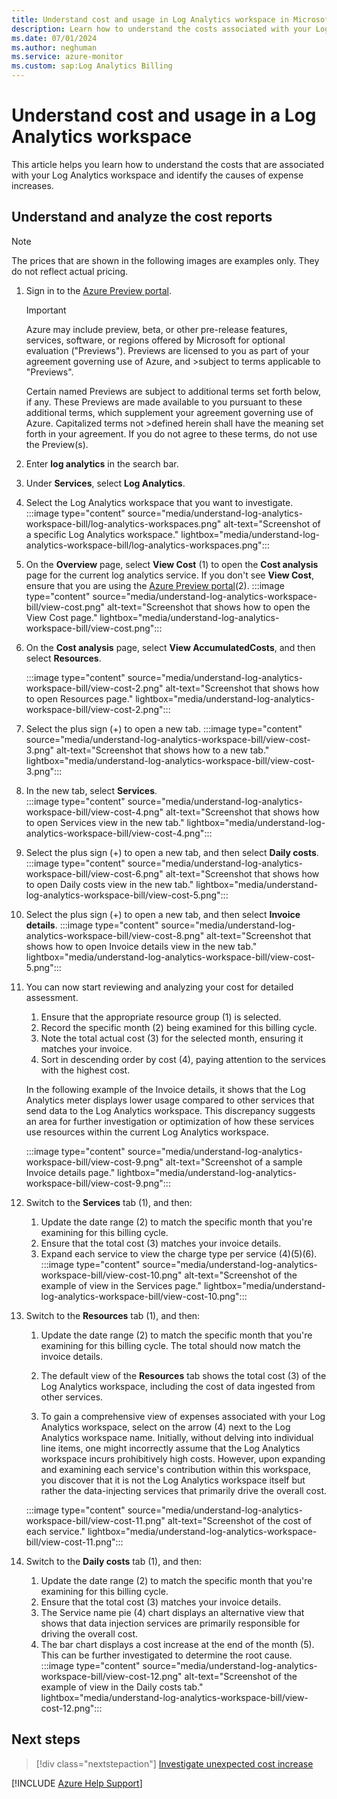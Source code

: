 ```yaml
---
title: Understand cost and usage in Log Analytics workspace in Microsoft Azure
description: Learn how to understand the costs associated with your Log Analytics workspace and identify causes of increased expense.
ms.date: 07/01/2024
ms.author: neghuman
ms.service: azure-monitor
ms.custom: sap:Log Analytics Billing
---
```

# Understand cost and usage in a Log Analytics workspace

This article helps you learn how to understand the costs that are associated with your Log Analytics workspace and identify the causes of expense increases.

## Understand and analyze the cost reports

> [!NOTE]
> The prices that are shown in the following images are examples only. They do not reflect actual pricing.

1. Sign in to the [Azure Preview portal](https://preview.portal.azure.com). 
   
   > [!IMPORTANT]
   > Azure may include preview, beta, or other pre-release features, services, software, or regions offered by Microsoft for optional evaluation ("Previews"). Previews are licensed to you as part of your agreement governing use of Azure, and >subject to terms applicable to "Previews".
   >
   >Certain named Previews are subject to additional terms set forth below, if any. These Previews are made available to you pursuant to these additional terms, which supplement your agreement governing use of Azure. Capitalized terms not >defined herein shall have the meaning set forth in your agreement. If you do not agree to these terms, do not use the Preview(s).

1. Enter **log analytics** in the search bar.
1. Under **Services**, select **Log Analytics**.
1. Select the Log Analytics workspace that you want to investigate.
    :::image type="content" source="media/understand-log-analytics-workspace-bill/log-analytics-workspaces.png" alt-text="Screenshot of a specific Log Analytics workspace." lightbox="media/understand-log-analytics-workspace-bill/log-analytics-workspaces.png":::
1. On the **Overview** page, select **View Cost** (1) to open the **Cost analysis** page for the current log analytics service. If you don't see **View Cost**, ensure that you are using the [Azure Preview portal](https://preview.portal.azure.com)(2).
     :::image type="content" source="media/understand-log-analytics-workspace-bill/view-cost.png" alt-text="Screenshot that shows how to open the View Cost page." lightbox="media/understand-log-analytics-workspace-bill/view-cost.png":::
1. On the **Cost analysis** page, select **View AccumulatedCosts**, and then select **Resources**.

   :::image type="content" source="media/understand-log-analytics-workspace-bill/view-cost-2.png" alt-text="Screenshot that shows how to open Resources page." lightbox="media/understand-log-analytics-workspace-bill/view-cost-2.png":::

1. Select the plus sign (+) to open a new tab.
   :::image type="content" source="media/understand-log-analytics-workspace-bill/view-cost-3.png" alt-text="Screenshot that shows how to a new tab." lightbox="media/understand-log-analytics-workspace-bill/view-cost-3.png":::
1. In the new tab, select **Services**.  
   :::image type="content" source="media/understand-log-analytics-workspace-bill/view-cost-4.png" alt-text="Screenshot that shows how to open Services view in the new tab." lightbox="media/understand-log-analytics-workspace-bill/view-cost-4.png":::
1. Select the plus sign (+) to open a new tab, and then select **Daily costs**.
      :::image type="content" source="media/understand-log-analytics-workspace-bill/view-cost-6.png" alt-text="Screenshot that shows how to open Daily costs view in the new tab." lightbox="media/understand-log-analytics-workspace-bill/view-cost-5.png":::
1. Select the plus sign (+) to open a new tab, and then select **Invoice details**.
         :::image type="content" source="media/understand-log-analytics-workspace-bill/view-cost-8.png" alt-text="Screenshot that shows how to open Invoice details view in the new tab." lightbox="media/understand-log-analytics-workspace-bill/view-cost-5.png":::

1. You can now start reviewing and analyzing your cost for detailed assessment. 

   1. Ensure that the appropriate resource group (1) is selected.
   2. Record the specific month (2) being examined for this billing cycle.
   3. Note the total actual cost (3) for the selected month, ensuring it matches your invoice.
   4. Sort in descending order by cost (4), paying attention to the services with the highest cost.

   In the following example of the Invoice details, it shows that the Log Analytics meter displays lower usage compared to other services that send data to the Log Analytics workspace. This discrepancy suggests an area for further investigation or optimization of how these services use resources within the current Log Analytics workspace.

   :::image type="content" source="media/understand-log-analytics-workspace-bill/view-cost-9.png" alt-text="Screenshot of a sample Invoice details page." lightbox="media/understand-log-analytics-workspace-bill/view-cost-9.png":::

1. Switch to the **Services** tab (1), and then:
   1. Update the date range (2) to match the specific month that you're examining for this billing cycle.
   1. Ensure that the total cost (3) matches your invoice details.
   1. Expand each service to view the charge type per service (4)(5)(6).
   :::image type="content" source="media/understand-log-analytics-workspace-bill/view-cost-10.png" alt-text="Screenshot of the example of view in the Services page." lightbox="media/understand-log-analytics-workspace-bill/view-cost-10.png":::
1. Switch to the **Resources** tab (1), and then:
   1. Update the date range (2) to match the specific month that you're examining for this billing cycle. The total should now match the invoice details.

   1.  The default view of the **Resources** tab shows the total cost (3) of the Log Analytics workspace, including the cost of data ingested from other services.

   1. To gain a comprehensive view of expenses associated with your Log Analytics workspace, select on the arrow (4) next to the Log Analytics workspace name. Initially, without delving into individual line items, one might incorrectly assume that the Log Analytics workspace incurs prohibitively high costs. However, upon expanding and examining each service's contribution within this workspace, you discover that it is not the Log Analytics workspace itself but rather the data-injecting services that primarily drive the overall cost.

   :::image type="content" source="media/understand-log-analytics-workspace-bill/view-cost-11.png" alt-text="Screenshot of the cost of each service." lightbox="media/understand-log-analytics-workspace-bill/view-cost-11.png":::

1. Switch to the **Daily costs** tab (1), and then:

   1. Update the date range (2) to match the specific month that you're examining for this billing cycle.
   1. Ensure that the total cost (3) matches your invoice details.
   1. The Service name pie (4) chart displays an alternative view that shows that data injection services are primarily responsible for driving the overall cost.
   1. The bar chart displays a cost increase at the end of the month (5). This can be further investigated to determine the root cause.
   :::image type="content" source="media/understand-log-analytics-workspace-bill/view-cost-12.png" alt-text="Screenshot of the example of view in the Daily costs tab." lightbox="media/understand-log-analytics-workspace-bill/view-cost-12.png":::

## Next steps

> [!div class="nextstepaction"]
> [Investigate unexpected cost increase](./identify-service-cause-unexpected-costs.md)

[!INCLUDE [Azure Help Support](../../../../includes/azure-help-support.md)]
